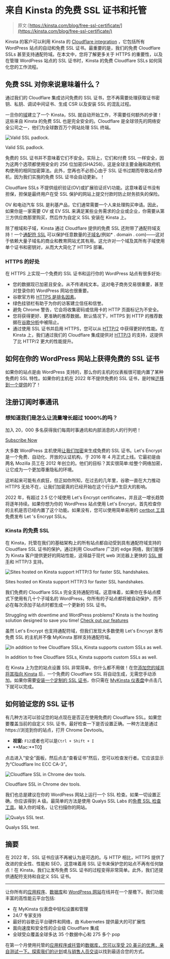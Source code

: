 # 来自 Kinsta 的免费 SSL 证书和托管

> 原文:[https://kinsta.com/blog/free-ssl-certificate/](https://kinsta.com/blog/free-ssl-certificate/)

Kinsta 的客户可以利用 Kinsta 的 [Cloudflare integration](https://kinsta.com/cloudflare-integration/) ，它包括所有 WordPress 站点的自动和免费 SSL 证书。最重要的是，我们的免费 Cloudflare SSLs 甚至支持通配符域。在本文中，您将了解更多关于 HTTPS 的重要性，以及在管理 WordPress 站点的 SSL 证书时，Kinsta 的免费 Cloudflare SSLs 如何简化您的工作流程。

## 免费 SSL 对你来说意味着什么？

通过我们的 Cloudflare 集成访问免费的 SSL 证书，您不再需要处理获取证书密钥、私钥、调试中间证书、生成 CSR 以及安装 SSL 的混乱过程。

一旦你的[域](https://kinsta.com/help/add-domain/)建立了一个 Kinsta，SSL 就自动开始工作，不需要任何额外的步骤！这些来自 Kinsta 的免费 SSL 也是完全安全的。Cloudflare 是全球领先的网络安全公司之一，他们为全球数百万个网站处理 SSL 终端。

![Valid SSL padlock.](img/10eb3dfabef1f3088ca58326ec8a6fe5.png)

Valid SSL padlock.



免费的 SSL 证书并不意味着它们不安全。实际上，它们和付费 SSL 一样安全，因为这两个选项都使用安全的 256 位加密(SHA256)，这是全球主要金融和政府机构使用的相同加密算法。此外，您再也不必担心由于 SSL 证书过期而导致站点停机，因为我们实施的免费 SSL 证书会自动更新。！

Cloudflare SSLs 不提供组织验证(OV)或扩展验证(EV)功能。这意味着证书没有担保，担保是最终用户在受 SSL 保护的网站上提交付款时防止财务损失的保险。

OV 和电动汽车 SSL 是利基产品，它们通常需要一个人来处理购买申请。因此，如果你是一家需要 OV 或 EV SSL 来满足某些业务需求的企业或企业，你需要从第三方供应商那里购买，然后作为自定义 SSL 安装在 Kinsta 上。









除了根域和子域，Kinsta 通过 Cloudflare 提供的免费 SSL 还附带了通配符域支持！一个[通配符 SSL](https://kinsta.com/knowledgebase/wildcard-ssl/) 可以保护任意数量的[子域名](https://kinsta.com/blog/wordpress-subdomain/)(例如* . domain . com)——这对于依赖大量子域名的商业和教育网站尤其有用。这允许对一个域及其所有子域使用单个证书和密钥对，从而大大简化了 HTTPS 部署。


### HTTPS 的好处

在 HTTPS 上实现一个免费的 SSL 证书和运行你的 WordPress 站点有很多好处:

*   您的数据现已加密且安全。从不传递纯文本。这对电子商务交易很重要，甚至对登录你的 WordPress 网站也很重要。
*   谷歌官方称 [HTTPS 是排名因素](https://kinsta.com/blog/wordpress-seo/#30-install-an-ssl-certificate)。
*   绿色挂锁栏有助于为你的访客建立信任和信誉。
*   避免 Chrome 警告，它会将收集密码或信用卡的 HTTP 页面标记为不安全。
*   您将获得更好、更准确的推荐数据。默认情况下，HTTPS 到 HTTP 的推荐数据在[谷歌分析](https://kinsta.com/blog/how-to-use-google-analytics/)中被阻止。
*   通过使用 SSL 证书并启用 HTTPS，您可以从 [HTTP/2](https://kinsta.com/learn/what-is-http2/) 中获得更好的性能。在 Kinsta 上，我们通过我们的 Cloudflare 集成提供对 [HTTP/3](https://kinsta.com/blog/http3/) 的支持，这提供了比 HTTP/2 更大的性能提升。

## 如何在你的 WordPress 网站上获得免费的 SSL 证书

如果你的站点是由 WordPress 支持的，那么你的主机的仪表板很可能内置了某种免费的 SSL 特性。如果你的主机在 2022 年不提供免费的 SSL 证书，是时候[迁移到一个提供](https://kinsta.com/knowledgebase/wordpress-migrations/)的了！

## 注册订阅时事通讯



### 想知道我们是怎么让流量增长超过 1000%的吗？

加入 20，000 多名获得我们每周时事通讯和内部消息的人的行列吧！

[Subscribe Now](#newsletter)

大多数 WordPress 主机使用[让我们加密](https://letsencrypt.org/)来生成免费的 SSL 证书。Let's Encrypt 是一个免费、自动化、开放的认证机构，于 2016 年 4 月正式上线。它最初是由两名 Mozilla 员工在 2012 年创立的。他们的目标？其实很简单:给整个网络加密，让它成为一个更加尊重隐私的环境。

这听起来可能有点疯狂，但正如你所知，在过去的几年里，谷歌一直在大力推动 HTTPS 无处不在，让我们加密真的已经开始在这个行业产生巨大的影响。

2022 年，有超过 2.5 亿个域使用 Let's Encrypt certificates，并且这一增长趋势将逐年持续。如果你想为你的 WordPress 站点使用 Let's Encrypt，首先检查你的主机是否已经内置了这个功能。如果没有，您可以使用简单易用的 [certbot 工具](https://certbot.eff.org/)免费发布 Let 's Encrypt SSLs。

### Kinsta 的免费 SSL

在 Kinsta，托管在我们的基础架构上的所有站点都自动受到具有通配符域支持的 Cloudflare SSL 证书的保护。通过利用 Cloudflare 广泛的 edge 网络，我们能够为 Kinsta 客户提供更好的网站性能，这得益于现代 web 浏览器上更快的 [SSL 握手](https://kinsta.com/knowledgebase/how-ssl-works/)和 HTTP/3 支持。

![Sites hosted on Kinsta support HTTP/3 for faster SSL handshakes.](img/71b6f8b04e7170a24bef238f8700e23f.png)

Sites hosted on Kinsta support HTTP/3 for faster SSL handshakes.



我们免费的 Cloudflare SSLs 完全支持通配符域。这意味着，如果你在多站点模式下使用有几十个子域名的 WordPress，你所有的子站点都将被自动保护，而不必在每次添加子站点时都生成一个更新的 SSL 证书。

Struggling with downtime and WordPress problems? Kinsta is the hosting solution designed to save you time! [Check out our features](https://kinsta.com/features/)

虽然 Let's Encrypt 也支持通配符域，但我们发现大多数使用 Let's Encrypt 发布免费 SSL 的主机并不像 MyKinsta 那样支持通配符域。

![In addition to free Cloudflare SSLs, Kinsta supports custom SSLs as well.](img/c568629ee1815555c261e7795792fd90.png)

In addition to free Cloudflare SSLs, Kinsta supports custom SSLs as well.



在 Kinsta 上为您的站点设置 SSL 非常简单。你什么都不用做！在您[添加您的域并将其指向 Kinsta](https://kinsta.com/help/dns/) 后，一个免费的 Cloudflare SSL 将自动生成，无需您手动添加。如果你需要[安装一个定制的 SSL 证书](https://kinsta.com/help/how-to-install-ssl-certificate/#option-2--install-custom-ssl-certificate)，你只需在 [MyKinsta 仪表盘](https://kinsta.com/mykinsta)中点击几下就可以完成。


## 如何验证您的 SSL 证书

有几种方法可以验证您的站点现在是否正在使用免费的 Cloudflare SSL。如果您要覆盖当前的自定义 SSL 证书，最好检查一下是否设置正确。一种方法是通过 https://浏览到你的站点，打开 Chrome Devtools。

*   **视窗:** `F12`或者也可以是`Ctrl + Shift + I`
*   **Mac:**T0】

点击进入“安全”面板，然后点击“查看证书”然后，您可以检查发行者。它应该显示为“Cloudflare Inc ECC CA-3”。

![Cloudflare SSL in Chrome dev tools.](img/4a4394a2b9274d4ac04fa33374f5e94a.png)

Cloudflare SSL in Chrome dev tools.



我们也总是建议在你的 WordPress 网站上运行一个 SSL 检查。如果一切设置正确，你应该得到 A 级。最简单的方法是使用 Qualys SSL Labs 的[免费 SSL 检查工具](https://www.ssllabs.com/ssltest/analyze.html)。输入你的域名，让它扫描你的网站。

![Qualys SSL test.](img/2472430e191ad43528986312348ed5bc.png)

Qualys SSL test.



## 摘要

在 2022 年，SSL 证书应该不再被认为是可选的。与 HTTP 相比，HTTPS 提供了改进的安全性、性能和 SEO，这意味着用 SSL 证书来保护您的站点不再有任何缺点！在 Kinsta，我们让发布免费 SSL 证书的过程变得非常简单。此外，我们还提供通配符支持和自定义 SSL 证书。

* * *

让你所有的[应用程序](https://kinsta.com/application-hosting/)、[数据库](https://kinsta.com/database-hosting/)和 [WordPress 网站](https://kinsta.com/wordpress-hosting/)在线并在一个屋檐下。我们功能丰富的高性能云平台包括:

*   在 MyKinsta 仪表盘中轻松设置和管理
*   24/7 专家支持
*   最好的谷歌云平台硬件和网络，由 Kubernetes 提供最大的可扩展性
*   面向速度和安全性的企业级 Cloudflare 集成
*   全球受众覆盖全球多达 35 个数据中心和 275 多个 pop

在第一个月使用托管的[应用程序或托管](https://kinsta.com/application-hosting/)的[数据库，您可以享受 20 美元的优惠，亲自测试一下。探索我们的](https://kinsta.com/database-hosting/)[计划](https://kinsta.com/plans/)或[与销售人员交谈](https://kinsta.com/contact-us/)以找到最适合您的方式。